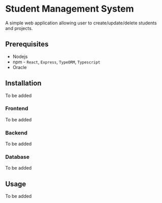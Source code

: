 # Student Management System

A simple web application allowing user to create/update/delete students and projects.

## Prerequisites

* Nodejs
* npm - `React`, `Express`, `TypeORM`, `Typescript`
* Oracle

## Installation

To be added

### Frontend

To be added

### Backend

To be added

### Database

To be added

## Usage

To be added